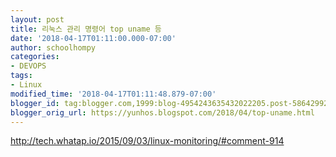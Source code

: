 ```yaml
---
layout: post
title: 리눅스 관리 명령어 top uname 등
date: '2018-04-17T01:11:00.000-07:00'
author: schoolhompy
categories:
- DEVOPS
tags:
- Linux
modified_time: '2018-04-17T01:11:48.879-07:00'
blogger_id: tag:blogger.com,1999:blog-4954243635432022205.post-586429929335448420
blogger_orig_url: https://yunhos.blogspot.com/2018/04/top-uname.html
---
```


http://tech.whatap.io/2015/09/03/linux-monitoring/#comment-914